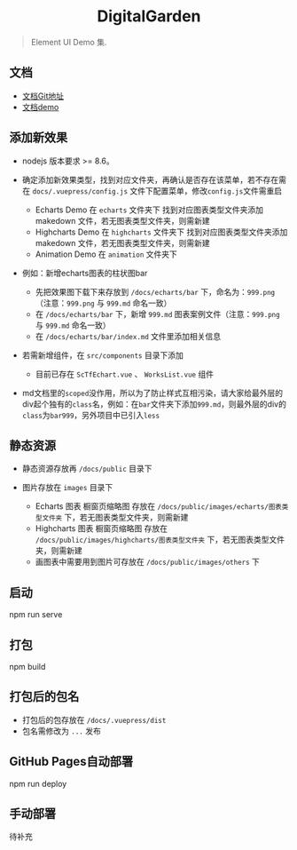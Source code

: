 <h1 align="center">
  DigitalGarden
</h1>

> Element UI Demo 集.

## 文档

- [文档Git地址](https://github.com/xcossin/vp-Element-DevGuide.git)
- [文档demo](https://xcossin.github.io/vp-Element-DevGuide-demo/)

## 添加新效果

- nodejs 版本要求 >= 8.6。

- 确定添加新效果类型，找到对应文件夹，再确认是否存在该菜单，若不存在需在 `docs/.vuepress/config.js` 文件下配置菜单，修改`config.js`文件需重启
    - Echarts Demo 在 `echarts` 文件夹下 找到对应图表类型文件夹添加 makedown 文件，若无图表类型文件夹，则需新建
    - Highcharts Demo 在 `highcharts` 文件夹下 找到对应图表类型文件夹添加 makedown 文件，若无图表类型文件夹，则需新建
    - Animation Demo 在 `animation` 文件夹下

- 例如：新增echarts图表的柱状图bar
    - 先把效果图下载下来存放到 `/docs/echarts/bar` 下，命名为：`999.png`（注意：`999.png` 与 `999.md` 命名一致）
    - 在 `/docs/echarts/bar` 下，新增 `999.md` 图表案例文件（注意：`999.png` 与 `999.md` 命名一致）
    - 在 `/docs/echarts/bar/index.md` 文件里添加相关信息

- 若需新增组件，在 `src/components` 目录下添加
    - 目前已存在 `ScTfEchart.vue` 、  `WorksList.vue` 组件

- md文档里的`scoped`没作用，所以为了防止样式互相污染，请大家给最外层的div起个独有的`class`名，例如：在`bar`文件夹下添加`999.md`，则最外层的div的`class`为`bar999`，另外项目中已引入`less`

## 静态资源

- 静态资源存放再 `/docs/public` 目录下

- 图片存放在 `images` 目录下
  - Echarts 图表 橱窗页缩略图 存放在 `/docs/public/images/echarts/图表类型文件夹` 下，若无图表类型文件夹，则需新建
  - Highcharts 图表 橱窗页缩略图 存放在 `/docs/public/images/highcharts/图表类型文件夹` 下，若无图表类型文件夹，则需新建
  - 画图表中需要用到图片可存放在 `/docs/public/images/others` 下

## 启动

npm run serve

## 打包

npm build

## 打包后的包名

- 打包后的包存放在 `/docs/.vuepress/dist`
- 包名需修改为 `...` 发布

## GitHub Pages自动部署
npm run deploy

## 手动部署

待补充




